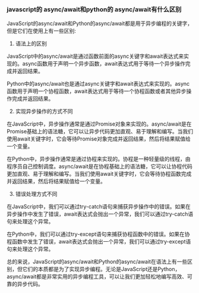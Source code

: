 ### javascript的 async/await和python的 async/await有什么区别
JavaScript的async/await和Python的async/await都是用于异步编程的关键字，但是它们在使用上有一些区别:

1. 语法上的区别

JavaScript中的async/await是通过函数前面的async关键字和await表达式来实现的。async函数用于声明一个异步函数，await表达式用于等待一个异步操作完成并返回结果。

Python中的async/await也是通过async关键字和await表达式来实现的。async函数用于声明一个协程函数，await表达式用于等待一个协程函数或者其他异步操作完成并返回结果。

2. 实现异步操作的方式不同

在JavaScript中，异步操作通常是通过Promise对象来实现的。async/await是在Promise基础上的语法糖，它可以让异步代码更加直观、易于理解和编写。当我们使用await关键字时，它会等待Promise对象完成并返回结果，然后将结果赋值给一个变量。

在Python中，异步操作通常是通过协程来实现的。协程是一种轻量级的线程，由程序员自己控制调度。async/await是在协程基础上的语法糖，它可以让协程代码更加直观、易于理解和编写。当我们使用await关键字时，它会等待协程函数完成并返回结果，然后将结果赋值给一个变量。

3. 错误处理方式不同

在JavaScript中，我们可以通过try-catch语句来捕获异步操作中的错误。如果在异步操作中发生了错误，await表达式会抛出一个异常，我们可以通过try-catch语句来处理这个异常。

在Python中，我们可以通过try-except语句来捕获协程函数中的错误。如果在协程函数中发生了错误，await表达式会抛出一个异常，我们可以通过try-except语句来处理这个异常。

总的来说，JavaScript的async/await和Python的async/await在语法上有一些区别，但它们的本质都是为了实现异步编程。无论是JavaScript还是Python，async/await都是非常实用的异步编程工具，可以让我们更加轻松地编写高效、可靠的异步代码。